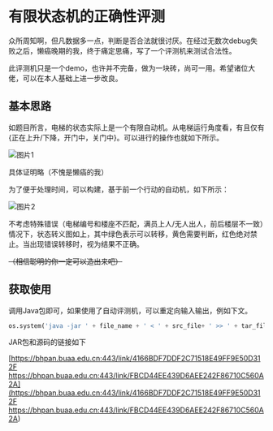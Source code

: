 # 有限状态机的正确性评测

众所周知啊，但凡数据多一点，判断是否合法就很讨厌。在经过无数次debug失败之后，懒癌晚期的我，终于痛定思痛，写了一个评测机来测试合法性。

此评测机只是一个demo，也许并不完备，做为一块砖，尚可一用。希望诸位大佬，可以在本人基础上进一步改良。

## 基本思路

如题目所言，电梯的状态实际上是一个有限自动机。从电梯运行角度看，有且仅有{正在上升/下降，开门中，关门中}。可以进行的操作也就如下所示。

![图片1](C:\Users\zhangke\Pictures\PPT\图片1.png)

具体证明略（不愧是懒癌的我）

为了便于处理时间，可以构建，基于前一个行动的自动机，如下所示：

![图片2](C:\Users\zhangke\Pictures\PPT\图片2.png)

不考虑特殊错误（电梯编号和楼座不匹配，满员上人/无人出人，前后楼层不一致）情况下，状态转义图如上，其中绿色表示可以转移，黄色需要判断，红色绝对禁止。当出现错误转移时，视为结果不正确。

~~（相信聪明的你一定可以造出来吧）~~

## 获取使用

调用Java包即可，如果使用了自动评测机，可以重定向输入输出，例如下文。

```python
os.system('java -jar ' + file_name + ' < ' + src_file+ ' >> ' + tar_file)
```

JAR包和源码的链接如下

[https://bhpan.buaa.edu.cn:443/link/4166BDF7DDF2C71518E49FF9E50D312F
https://bhpan.buaa.edu.cn:443/link/FBCD44EE439D6AEE242F86710C560A2A](https://bhpan.buaa.edu.cn:443/link/4166BDF7DDF2C71518E49FF9E50D312F
https://bhpan.buaa.edu.cn:443/link/FBCD44EE439D6AEE242F86710C560A2A)

